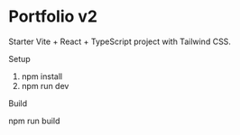 # Portfolio v2

Starter Vite + React + TypeScript project with Tailwind CSS.

Setup

1. npm install
2. npm run dev

Build

npm run build
